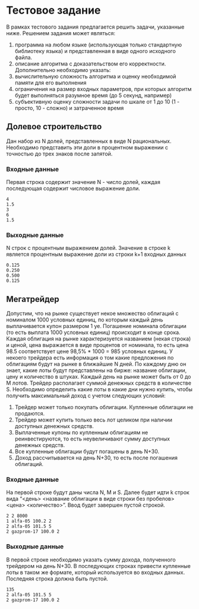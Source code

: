 # Тестовое задание
В рамках тестового задания предлагается решить задачи, указанные ниже. Решением
задания может являться:
1. программа на любом языке (использующая только стандартную библиотеку языка)
и представленная в виде одного исходного файла.
2. описание алгоритма с доказательством его корректности.
Дополнительно необходимо указать:
1. вычислительную сложность алгоритма и оценку необходимой памяти для его
выполнения
2. ограничения на размер входных параметров, при которых алгоритм будет
выполняться разумное время (до 5 секунд, например)
3. субъективную оценку сложности задачи по шкале от 1 до 10 (1 - просто, 10 -
сложно) и затраченное время
## Долевое строительство
Дан набор из N долей, представленных в виде N рациональных. Необходимо
представить эти доли в процентном выражении c точностью до трех знаков после
запятой.
### Входные данные
Первая строка содержит значение N - число долей, каждая последующая содержит
числовое выражение доли.
```
4
1.5
3
6
1.5
```
### Выходные данные
N строк с процентным выражением долей. Значение в строке k является процентным
выражение доли из строки k+1 входных данных
```
0.125
0.250
0.500
0.125
```

## Мегатрейдер
Допустим, что на рынке существует некое множество облигаций с номиналом 1000
условных единиц, по которым каждый день выплачивается купон размером 1 уе.
Погашение номинала облигации (то есть выплата 1000 условных единиц) происходит в
конце срока.
Каждая облигация на рынке характеризуется названием (некая строка) и ценой, цена
выражается в виде процентов от номинала, то есть цена 98.5 соответствует цене
98,5% * 1000 = 985 условных единиц.
У некоего трейдера есть информация о том какие предложения по облигациям будут
на рынке в ближайшие N дней. По каждому дню он знает, какие лоты будут
представлены на бирже: название облигации, цену и количество в штуках. Каждый
день на рынке может быть от 0 до M лотов. Трейдер располагает суммой денежных
средств в количестве S.
Необходимо определить какие лоты в какие дни нужно купить, чтобы получить
максимальный доход с учетом следующих условий:
1. Трейдер может только покупать облигации. Купленные облигации не продаются.
2. Трейдер может купить только весь лот целиком при наличии доступных
денежных средств.
3. Выплаченные купоны по купленным облигациям не реинвестируются, то есть неувеличивают сумму доступных денежных средств.
4. Все купленные облигации будут погашены в день N+30.
5. Доход рассчитывается на день N+30, то есть после погашения облигаций.
### Входные данные
На первой строке будут даны числа N, M и S. Далее будет идти k строк вида “<день>
<название облигации в виде строки без пробелов> <цена> <количество>”. Ввод будет
завершен пустой строкой.
```
2 2 8000
1 alfa-05 100.2 2
2 alfa-05 101.5 5
2 gazprom-17 100.0 2
```
### Выходные данные
В первой строке необходимо указать сумму дохода, полученного трейдером на день
N+30. В последующих строках привести купленные лоты в таком же формате,
который используется во входных данных. Последняя строка должна быть пустой.
```
135
2 alfa-05 101.5 5
2 gazprom-17 100.0 2
```